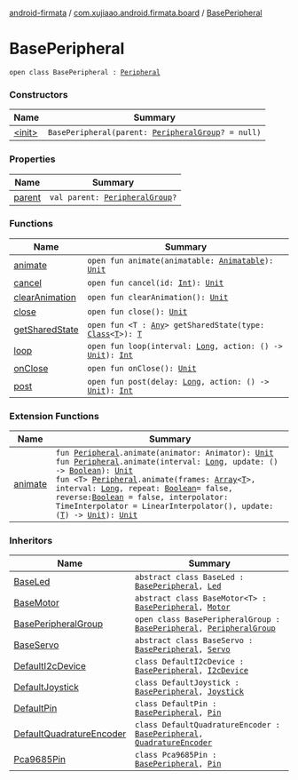 [android-firmata](../../index.md) / [com.xujiaao.android.firmata.board](../index.md) / [BasePeripheral](./index.md)

# BasePeripheral

`open class BasePeripheral : `[`Peripheral`](../-peripheral/index.md)

### Constructors

| Name | Summary |
|---|---|
| [&lt;init&gt;](-init-.md) | `BasePeripheral(parent: `[`PeripheralGroup`](../-peripheral-group/index.md)`? = null)` |

### Properties

| Name | Summary |
|---|---|
| [parent](parent.md) | `val parent: `[`PeripheralGroup`](../-peripheral-group/index.md)`?` |

### Functions

| Name | Summary |
|---|---|
| [animate](animate.md) | `open fun animate(animatable: `[`Animatable`](../-peripheral/-animatable/index.md)`): `[`Unit`](https://kotlinlang.org/api/latest/jvm/stdlib/kotlin/-unit/index.html) |
| [cancel](cancel.md) | `open fun cancel(id: `[`Int`](https://kotlinlang.org/api/latest/jvm/stdlib/kotlin/-int/index.html)`): `[`Unit`](https://kotlinlang.org/api/latest/jvm/stdlib/kotlin/-unit/index.html) |
| [clearAnimation](clear-animation.md) | `open fun clearAnimation(): `[`Unit`](https://kotlinlang.org/api/latest/jvm/stdlib/kotlin/-unit/index.html) |
| [close](close.md) | `open fun close(): `[`Unit`](https://kotlinlang.org/api/latest/jvm/stdlib/kotlin/-unit/index.html) |
| [getSharedState](get-shared-state.md) | `open fun <T : `[`Any`](https://kotlinlang.org/api/latest/jvm/stdlib/kotlin/-any/index.html)`> getSharedState(type: `[`Class`](http://docs.oracle.com/javase/6/docs/api/java/lang/Class.html)`<`[`T`](get-shared-state.md#T)`>): `[`T`](get-shared-state.md#T) |
| [loop](loop.md) | `open fun loop(interval: `[`Long`](https://kotlinlang.org/api/latest/jvm/stdlib/kotlin/-long/index.html)`, action: () -> `[`Unit`](https://kotlinlang.org/api/latest/jvm/stdlib/kotlin/-unit/index.html)`): `[`Int`](https://kotlinlang.org/api/latest/jvm/stdlib/kotlin/-int/index.html) |
| [onClose](on-close.md) | `open fun onClose(): `[`Unit`](https://kotlinlang.org/api/latest/jvm/stdlib/kotlin/-unit/index.html) |
| [post](post.md) | `open fun post(delay: `[`Long`](https://kotlinlang.org/api/latest/jvm/stdlib/kotlin/-long/index.html)`, action: () -> `[`Unit`](https://kotlinlang.org/api/latest/jvm/stdlib/kotlin/-unit/index.html)`): `[`Int`](https://kotlinlang.org/api/latest/jvm/stdlib/kotlin/-int/index.html) |

### Extension Functions

| Name | Summary |
|---|---|
| [animate](../animate.md) | `fun `[`Peripheral`](../-peripheral/index.md)`.animate(animator: Animator): `[`Unit`](https://kotlinlang.org/api/latest/jvm/stdlib/kotlin/-unit/index.html)<br>`fun `[`Peripheral`](../-peripheral/index.md)`.animate(interval: `[`Long`](https://kotlinlang.org/api/latest/jvm/stdlib/kotlin/-long/index.html)`, update: () -> `[`Boolean`](https://kotlinlang.org/api/latest/jvm/stdlib/kotlin/-boolean/index.html)`): `[`Unit`](https://kotlinlang.org/api/latest/jvm/stdlib/kotlin/-unit/index.html)<br>`fun <T> `[`Peripheral`](../-peripheral/index.md)`.animate(frames: `[`Array`](https://kotlinlang.org/api/latest/jvm/stdlib/kotlin/-array/index.html)`<`[`T`](../animate.md#T)`>, interval: `[`Long`](https://kotlinlang.org/api/latest/jvm/stdlib/kotlin/-long/index.html)`, repeat: `[`Boolean`](https://kotlinlang.org/api/latest/jvm/stdlib/kotlin/-boolean/index.html)` = false, reverse: `[`Boolean`](https://kotlinlang.org/api/latest/jvm/stdlib/kotlin/-boolean/index.html)` = false, interpolator: TimeInterpolator = LinearInterpolator(), update: (`[`T`](../animate.md#T)`) -> `[`Unit`](https://kotlinlang.org/api/latest/jvm/stdlib/kotlin/-unit/index.html)`): `[`Unit`](https://kotlinlang.org/api/latest/jvm/stdlib/kotlin/-unit/index.html) |

### Inheritors

| Name | Summary |
|---|---|
| [BaseLed](../../com.xujiaao.android.firmata.board.driver/-base-led/index.md) | `abstract class BaseLed : `[`BasePeripheral`](./index.md)`, `[`Led`](../../com.xujiaao.android.firmata.board.driver/-led/index.md) |
| [BaseMotor](../../com.xujiaao.android.firmata.board.driver/-base-motor/index.md) | `abstract class BaseMotor<T> : `[`BasePeripheral`](./index.md)`, `[`Motor`](../../com.xujiaao.android.firmata.board.driver/-motor/index.md) |
| [BasePeripheralGroup](../-base-peripheral-group/index.md) | `open class BasePeripheralGroup : `[`BasePeripheral`](./index.md)`, `[`PeripheralGroup`](../-peripheral-group/index.md) |
| [BaseServo](../../com.xujiaao.android.firmata.board.driver/-base-servo/index.md) | `abstract class BaseServo : `[`BasePeripheral`](./index.md)`, `[`Servo`](../../com.xujiaao.android.firmata.board.driver/-servo/index.md) |
| [DefaultI2cDevice](../../com.xujiaao.android.firmata.board.driver/-default-i2c-device/index.md) | `class DefaultI2cDevice : `[`BasePeripheral`](./index.md)`, `[`I2cDevice`](../../com.xujiaao.android.firmata.board.driver/-i2c-device/index.md) |
| [DefaultJoystick](../../com.xujiaao.android.firmata.board.driver/-default-joystick/index.md) | `class DefaultJoystick : `[`BasePeripheral`](./index.md)`, `[`Joystick`](../../com.xujiaao.android.firmata.board.driver/-joystick/index.md) |
| [DefaultPin](../../com.xujiaao.android.firmata.board.driver/-default-pin/index.md) | `class DefaultPin : `[`BasePeripheral`](./index.md)`, `[`Pin`](../../com.xujiaao.android.firmata.board.driver/-pin/index.md) |
| [DefaultQuadratureEncoder](../../com.xujiaao.android.firmata.board.driver/-default-quadrature-encoder/index.md) | `class DefaultQuadratureEncoder : `[`BasePeripheral`](./index.md)`, `[`QuadratureEncoder`](../../com.xujiaao.android.firmata.board.driver/-quadrature-encoder/index.md) |
| [Pca9685Pin](../../com.xujiaao.android.firmata.board.driver.pca9685/-pca9685-pin/index.md) | `class Pca9685Pin : `[`BasePeripheral`](./index.md)`, `[`Pin`](../../com.xujiaao.android.firmata.board.driver/-pin/index.md) |

